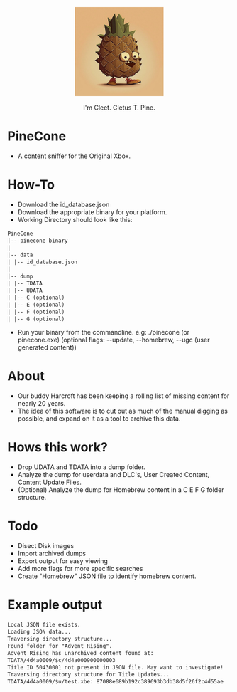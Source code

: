 <p align="center">
  <img src="https://raw.githubusercontent.com/MrMilenko/PineCone/main/images/cleet.png "width="200" />
</p>
<p align="center">I'm Cleet. Cletus T. Pine.</p>

# PineCone
* A content sniffer for the Original Xbox.
# How-To
* Download the id_database.json
* Download the appropriate binary for your platform.
* Working Directory should look like this:
```
PineCone
|-- pinecone binary
|
|-- data
| |-- id_database.json
|
|-- dump
| |-- TDATA
| |-- UDATA
| |-- C (optional)
| |-- E (optional)
| |-- F (optional)
| |-- G (optional)
```
   
* Run your binary from the commandline. e.g: ./pinecone (or pinecone.exe) (optional flags: --update, --homebrew, --ugc (user generated content))
# About
* Our buddy Harcroft has been keeping a rolling list of missing content for nearly 20 years.
* The idea of this software is to cut out as much of the manual digging as possible, and expand on it as a tool to archive this data.
# Hows this work?
* Drop UDATA and TDATA into a dump folder.
* Analyze the dump for userdata and DLC's, User Created Content, Content Update Files.
* (Optional) Analyze the dump for Homebrew content in a C E F G folder structure.
# Todo
* Disect Disk images
* Import archived dumps
* Export output for easy viewing
* Add more flags for more specific searches
* Create "Homebrew" JSON file to identify homebrew content.
# Example output
```
Local JSON file exists.
Loading JSON data...
Traversing directory structure...
Found folder for "Advent Rising".
Advent Rising has unarchived content found at: TDATA/4d4a0009/$c/4d4a000900000003
Title ID 50430001 not present in JSON file. May want to investigate!
Traversing directory structure for Title Updates...
TDATA/4d4a0009/$u/test.xbe: 87088e689b192c389693b3db38d5f26f2c4d55ae
```

